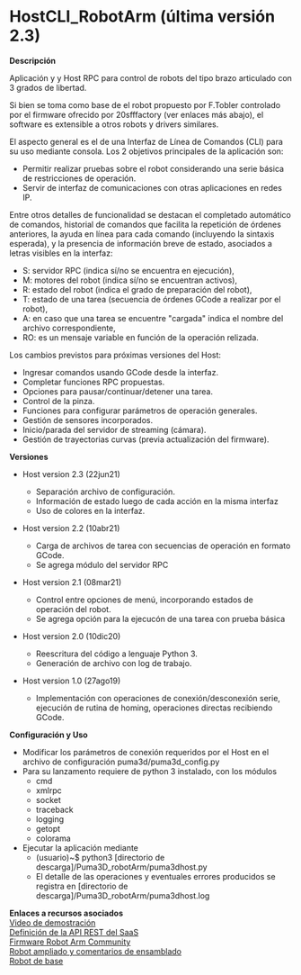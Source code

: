 # HostCLI_RobotArm (última versión 2.3)
**Descripción**

Aplicación y y Host RPC para control de robots del tipo brazo articulado con 3 grados de libertad.

Si bien se toma como base de el robot propuesto por F.Tobler controlado por el firmware ofrecido por 20sfffactory (ver enlaces más abajo), el software es extensible a otros robots y drivers similares.

El aspecto general es el de una Interfaz de Línea de Comandos (CLI) para su uso mediante consola.
Los 2 objetivos principales de la aplicación son:
- Permitir realizar pruebas sobre el robot considerando una serie básica de restricciones de operación.
- Servir de interfaz de comunicaciones con otras aplicaciones en redes IP.

Entre otros detalles de funcionalidad se destacan el completado automático de comandos, historial de comandos que facilita la repetición de órdenes anteriores, la ayuda en línea para cada comando (incluyendo la sintaxis esperada), y la presencia de información breve de estado, asociados a letras visibles en la interfaz:
- S: servidor RPC (indica sí/no se encuentra en ejecución),
- M: motores del robot (indica sí/no se encuentran activos),
- R: estado del robot (indica el grado de preparación del robot),
- T: estado de una tarea (secuencia de órdenes GCode a realizar por el robot),
- A: en caso que una tarea se encuentre "cargada" indica el nombre del archivo correspondiente,
- RO: es un mensaje variable en función de la operación relizada.

Los cambios previstos para próximas versiones del Host:
- Ingresar comandos usando GCode desde la interfaz.
- Completar funciones RPC propuestas.
- Opciones para pausar/continuar/detener una tarea.
- Control de la pinza.
- Funciones para configurar parámetros de operación generales.
- Gestión de sensores incorporados.
- Inicio/parada del servidor de streaming (cámara).
- Gestión de trayectorias curvas (previa actualización del firmware).

**Versiones**
* Host version 2.3 (22jun21)
  - Separación archivo de configuración.
  - Información de estado luego de cada acción en la misma interfaz
  - Uso de colores en la interfaz.

* Host version 2.2 (10abr21)
  - Carga de archivos de tarea con secuencias de operación en formato GCode.
  - Se agrega módulo del servidor RPC

* Host version 2.1 (08mar21)
  - Control entre opciones de menú, incorporando estados de operación del robot.
  - Se agrega opción para la ejecucón de una tarea con prueba básica

* Host version 2.0 (10dic20)
  - Reescritura del código a lenguaje Python 3.
  - Generación de archivo con log de trabajo.

* Host version 1.0 (27ago19)
  - Implementación con operaciones de conexión/desconexión serie, ejecución de rutina de homing, operaciones directas recibiendo GCode.

**Configuración y Uso**
* Modificar los parámetros de conexión requeridos por el Host en el archivo de configuración puma3d/puma3d_config.py
* Para su lanzamento requiere de python 3 instalado, con los módulos
  - cmd
  - xmlrpc
  - socket
  - traceback
  - logging
  - getopt
  - colorama
* Ejecutar la aplicación mediante
  - (usuario)~$ python3 [directorio de descarga]/Puma3D_robotArm/puma3dhost.py
  - El detalle de las operaciones y eventuales errores producidos se registra en [directorio de descarga]/Puma3D_robotArm/puma3dhost.log

**Enlaces a recursos asociados**</br>
[Video de demostración]()</br>
[Definición de la API REST del SaaS](https://www.getpostman.com/collections/0dbea506963e85d836dc)</br>
[Firmware Robot Arm Community](https://www-20sfactory.com/robot/resource#firmware)</br>
[Robot ampliado y comentarios de ensamblado](https://www.thingiverse.com/thing:3674358)</br>
[Robot de base](https://www.thingiverse.com/thing:1718984)</br>
